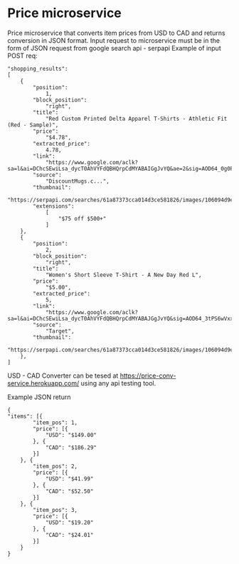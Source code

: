 # Price microservice
Price microservice that converts item prices from USD to CAD and returns conversion in JSON format. 
Input request to microservice must be in the form of JSON request from google search api - serpapi
Example of input POST req:
```
"shopping_results":
[
    {
        "position":
            1,
        "block_position":
            "right",
        "title":
            "Red Custom Printed Delta Apparel T-Shirts - Athletic Fit (Red - Sample)",
        "price":
            "$4.78",
        "extracted_price":
            4.78,
        "link":
            "https://www.google.com/aclk?sa=l&ai=DChcSEwiLsa_dycT0AhVYFdQBHQrpCdMYABAIGgJvYQ&ae=2&sig=AOD64_0g0PgSdrM40TlArTAwGYpU45WDIQ&ctype=5&q=&ved=2ahUKEwjdoqPdycT0AhX8l2oFHfkIC8YQ5bgDegQIAhBW&adurl=",
        "source":
            "DiscountMugs.c...",
        "thumbnail":
            "https://serpapi.com/searches/61a87373cca014d3ce581826/images/106094d9e87e0d84957861c2613c9bd1ecaeba93732e225ee9ec6d82c61ae597.png",
        "extensions":
            [
                "$75 off $500+"
            ]
    },
    {
        "position":
            2,
        "block_position":
            "right",
        "title":
            "Women's Short Sleeve T-Shirt - A New Day Red L",
        "price":
            "$5.00",
        "extracted_price":
            5,
        "link":
            "https://www.google.com/aclk?sa=l&ai=DChcSEwiLsa_dycT0AhVYFdQBHQrpCdMYABAJGgJvYQ&sig=AOD64_3tPS6wVxxJz_aCxctecfRNsRdDYQ&ctype=46&q=&ved=2ahUKEwjdoqPdycT0AhX8l2oFHfkIC8YQ5bgDegQIAhBv&adurl=",
        "source":
            "Target",
        "thumbnail":
            "https://serpapi.com/searches/61a87373cca014d3ce581826/images/106094d9e87e0d84957861c2613c9bd196f7afbccbeae9c4ff0f9d70bd68a80f.png"
    },
]
```
USD - CAD Converter can be tesed at https://price-conv-service.herokuapp.com/ using any api testing tool.

Example JSON return
```
{
"items": [{
        "item_pos": 1,
        "price": [{
            "USD": "$149.00"
        }, {
            "CAD": "$186.29"
        }]
    }, {
        "item_pos": 2,
        "price": [{
            "USD": "$41.99"
        }, {
            "CAD": "$52.50"
        }]
    }, {
        "item_pos": 3,
        "price": [{
            "USD": "$19.20"
        }, {
            "CAD": "$24.01"
        }]
    }
}
```
